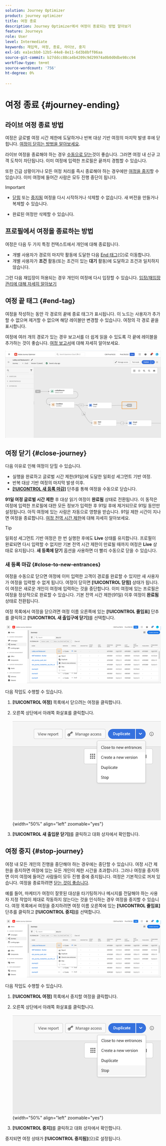 ```yaml
---
solution: Journey Optimizer
product: journey optimizer
title: 여정 종료
description: Journey Optimizer에서 여정이 종료되는 방법 알아보기
feature: Journeys
role: User
level: Intermediate
keywords: 재입력, 여정, 종료, 라이브, 중지
exl-id: ea1ecbb0-12b5-44e8-8e11-6d3b8bff06aa
source-git-commit: b27ddcc88ca4b4209c9d29974a0b0d0dbe98cc94
workflow-type: tm+mt
source-wordcount: '756'
ht-degree: 0%

---
```


# 여정 종료 {#journey-ending}

## 라이브 여정 종료 방법

여정은 글로벌 여정 시간 제한에 도달하거나 반복 대상 기반 여정의 마지막 발생 후에 닫힙니다. [여정이 닫히는 방법을 알아보세요](#close-journey).

라이브 여정을 종료해야 하는 경우 [수동으로 닫는](#close-to-new-entrances)것이 좋습니다. 그러면 여정 내 신규 고객 도착이 차단됩니다. 이미 여정에 입력한 프로필은 끝까지 경험할 수 있습니다.

또한 긴급 상황이거나 모든 여정 처리를 즉시 종료해야 하는 경우에만 [여정을 중지](#stop-journey)할 수 있습니다. 이미 여정에 들어간 사람은 모두 진행 중단이 됩니다.

>[!IMPORTANT]
>
>* [닫힘](#close-journey) 또는 [중지됨](#stop-journey) 여정을 다시 시작하거나 삭제할 수 없습니다. 새 버전을 만들거나 복제할 수 있습니다.
>
>* 완료된 여정만 삭제할 수 있습니다.

## 프로필에서 여정을 종료하는 방법

여정은 다음 두 가지 특정 컨텍스트에서 개인에 대해 종료됩니다.

* 개별 사용자가 경로의 마지막 활동에 도달한 다음 [End 태그](#end-tag)(으)로 이동합니다.
* 개별 사용자가 **조건** 활동(또는 조건이 있는 **대기** 활동)에 도달하고 조건과 일치하지 않습니다.

그런 다음 재입장이 허용되는 경우 개인이 여정에 다시 입장할 수 있습니다. [입장/재입장 관리에 대해 자세히 알아보기](../building-journeys/journey-properties.md#entrance)

## 여정 끝 태그 {#end-tag}

여정을 작성하는 동안 각 경로의 끝에 종료 태그가 표시됩니다. 이 노드는 사용자가 추가할 수 없으며 제거할 수 없으며 해당 레이블만 변경할 수 있습니다. 여정의 각 경로 끝을 표시합니다.

여정에 여러 개의 경로가 있는 경우 보고서를 더 쉽게 읽을 수 있도록 각 끝에 레이블을 추가하는 것이 좋습니다. [여정 보고서](../reports/live-report.md)에 대해 자세히 알아보세요.

![](assets/journey-end.png)

## 여정 닫기 {#close-journey}

다음 이유로 인해 여정이 닫힐 수 있습니다.

* 실행을 완료하고 글로벌 시간 제한(91일)에 도달한 일회성 세그먼트 기반 여정.
* 반복 대상 기반 여정의 마지막 발생 이후.
* [**[!UICONTROL 새 등록 마감]**](#close-to-new-entrances) 단추를 통해 여정을 수동으로 닫습니다.

**91일 여정 글로벌 시간 제한** 후 대상 읽기 여정이 **완료됨** 상태로 전환됩니다. 이 동작은 여정에 입력한 프로필에 대한 모든 정보가 입력한 후 91일 후에 제거되므로 91일 동안만 설정됩니다. 아직 여정에 있는 사람은 자동으로 영향을 받습니다. 91일 제한 시간이 지나면 여정을 종료합니다.  [여정 전역 시간 제한](../building-journeys/journey-properties.md#global_timeout)에 대해 자세히 알아보세요.

>[!TIP]
>
>일회성 세그먼트 기반 여정은 한 번 실행한 후에도 **Live** 상태를 유지합니다. 프로필이 완료되면 다시 입력할 수 없지만 기본 전역 시간 제한이 만료될 때까지 여정은 **Live** 상태로 유지됩니다. **새 등록에 닫기** 옵션을 사용하면 더 빨리 수동으로 닫을 수 있습니다.

### 새 등록 마감 {#close-to-new-entrances}

여정을 수동으로 닫으면 여정에 이미 입력한 고객이 경로를 완료할 수 있지만 새 사용자가 여정을 입력할 수 없게 됩니다. 여정이 닫히면 **[!UICONTROL 닫힘]** 상태가 됩니다. 이 여정은 새로운 개인이 여정에 입력하는 것을 중단합니다. 이미 여정에 있는 프로필은 여정을 정상적으로 완료할 수 있습니다. 기본 전역 시간 제한(91일) 이후 여정이 **완료됨** 상태로 전환됩니다.

여정 목록에서 여정을 닫으려면 여정 이름 오른쪽에 있는 **[!UICONTROL 줄임표]** 단추를 클릭하고 **[!UICONTROL 새 출입구에 닫기]**&#x200B;를 선택합니다.

![](assets/journey-finish-quick-action.png)

다음 작업도 수행할 수 있습니다.

1. **[!UICONTROL 여정]** 목록에서 닫으려는 여정을 클릭합니다.
1. 오른쪽 상단에서 아래쪽 화살표를 클릭합니다.

   ![](assets/finish_drop_down_list.png){width="50%" align="left" zoomable="yes"}

1. **[!UICONTROL 새 출입문 닫기]**&#x200B;를 클릭하고 대화 상자에서 확인합니다.




## 여정 중지 {#stop-journey}

여정 내 모든 개인의 진행을 중단해야 하는 경우에는 중단할 수 있습니다. 여정 시간 제한을 중지하면 여정에 있는 모든 개인이 제한 시간을 초과합니다. 그러나 여정을 중지하면 이미 여정에 들어간 사람들이 모두 진행 중에 중지됩니다. 여정은 기본적으로 꺼져 있습니다. 여정을 종료하려면 [닫는 것이 좋습니다](#close-journey).


예를 들어, 마케터가 여정이 잘못된 대상을 타기팅하거나 메시지를 전달해야 하는 사용자 지정 작업이 제대로 작동하지 않는다는 것을 인식하는 경우 여정을 중지할 수 있습니다. 여정 목록에서 여정을 중지하려면 여정 이름 오른쪽에 있는 **[!UICONTROL 줄임표]** 단추를 클릭하고 **[!UICONTROL 중지]**&#x200B;를 선택합니다.

![](assets/journey-finish-quick-action.png)

다음 작업도 수행할 수 있습니다.

1. **[!UICONTROL 여정]** 목록에서 중지할 여정을 클릭합니다.
1. 오른쪽 상단에서 아래쪽 화살표를 클릭합니다.

   ![](assets/finish_drop_down_list2.png){width="50%" align="left" zoomable="yes"}

1. **[!UICONTROL 중지]**&#x200B;를 클릭하고 대화 상자에서 확인합니다.

중지되면 여정 상태가 **[!UICONTROL 중지됨]**(으)로 설정됩니다.
